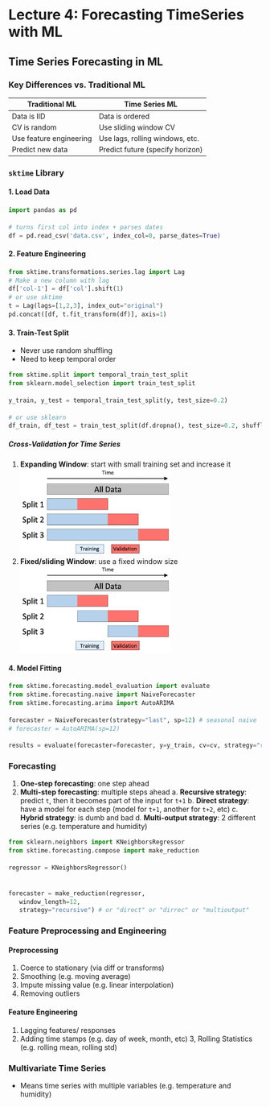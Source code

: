 # Lecture 4: Forecasting TimeSeries with ML

## Time Series Forecasting in ML

### Key Differences vs. Traditional ML

| Traditional ML          | Time Series ML                   |
| ----------------------- | -------------------------------- |
| Data is IID             | Data is ordered                  |
| CV is random            | Use sliding window CV            |
| Use feature engineering | Use lags, rolling windows, etc.  |
| Predict new data        | Predict future (specify horizon) |

### `sktime` Library

#### 1. Load Data

```python
import pandas as pd

# turns first col into index + parses dates
df = pd.read_csv('data.csv', index_col=0, parse_dates=True)
```

#### 2. Feature Engineering

```python
from sktime.transformations.series.lag import Lag
# Make a new column with lag
df['col-1'] = df['col'].shift(1)
# or use sktime
t = Lag(lags=[1,2,3], index_out="original")
pd.concat([df, t.fit_transform(df)], axis=1)
```

#### 3. Train-Test Split

- Never use random shuffling
- Need to keep temporal order

```python
from sktime.split import temporal_train_test_split
from sklearn.model_selection import train_test_split

y_train, y_test = temporal_train_test_split(y, test_size=0.2)

# or use sklearn
df_train, df_test = train_test_split(df.dropna(), test_size=0.2, shuffle=False)
```

##### Cross-Validation for Time Series

1. **Expanding Window**: start with small training set and increase it
   <img src="images/4_expanding.png" width="300">
2. **Fixed/sliding Window**: use a fixed window size
   <img src="images/4_sliding.png" width="300">

#### 4. Model Fitting

```python
from sktime.forecasting.model_evaluation import evaluate
from sktime.forecasting.naive import NaiveForecaster
from sktime.forecasting.arima import AutoARIMA

forecaster = NaiveForecaster(strategy="last", sp=12) # seasonal naive
# forecaster = AutoARIMA(sp=12)

results = evaluate(forecaster=forecaster, y=y_train, cv=cv, strategy="refit", return_data=True)
```

### Forecasting

1. **One-step forecasting**: one step ahead
2. **Multi-step forecasting**: multiple steps ahead
   a. **Recursive strategy**: predict `t`, then it becomes part of the input for `t+1`
   b. **Direct strategy**: have a model for each step (model for `t+1`, another for `t+2`, etc)
   c. **Hybrid strategy**: is dumb and bad
   d. **Multi-output strategy**: 2 different series (e.g. temperature and humidity)

```python
from sklearn.neighbors import KNeighborsRegressor
from sktime.forecasting.compose import make_reduction

regressor = KNeighborsRegressor()


forecaster = make_reduction(regressor,
   window_length=12,
   strategy="recursive") # or "direct" or "dirrec" or "multioutput"
```

### Feature Preprocessing and Engineering

#### Preprocessing

1. Coerce to stationary (via diff or transforms)
2. Smoothing (e.g. moving average)
3. Impute missing value (e.g. linear interpolation)
4. Removing outliers

#### Feature Engineering

1. Lagging features/ responses
2. Adding time stamps (e.g. day of week, month, etc)
   3, Rolling Statistics (e.g. rolling mean, rolling std)

### Multivariate Time Series

- Means time series with multiple variables (e.g. temperature and humidity)
